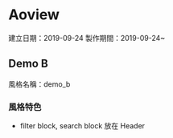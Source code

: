 # Aoview
建立日期：2019-09-24
製作期間：2019-09-24~

## Demo B

風格名稱：demo_b

### 風格特色

- filter block, search block 放在 Header
  
